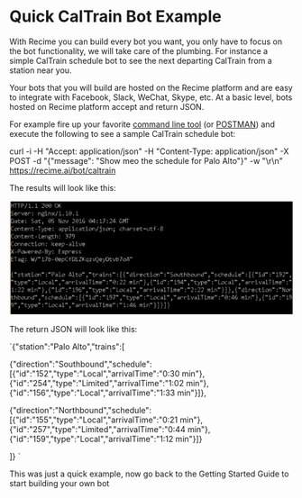 # Quick CalTrain Bot Example

With Recime you can build every bot you want, you only have to focus on the bot functionality, we will take care of the plumbing. For instance a simple CalTrain schedule bot to see the next departing CalTrain from a station near you.

Your bots that you will build are hosted on the Recime platform and are easy to integrate with Facebook, Slack, WeChat, Skype, etc. At a basic level, bots hosted on Recime platform accept and return JSON.


For example fire up your favorite [command line tool](https://en.wikipedia.org/wiki/Command-line_interface) (or [POSTMAN](https://www.getpostman.com/)) and execute the following to see a sample CalTrain schedule bot:


curl -i -H "Accept: application/json" -H "Content-Type: application/json" -X POST -d "{\"message\": \"Show meo the schedule for Palo Alto\"}" -w "\r\n" https://recime.ai/bot/caltrain


The results will look like this:

![](/terminal.png)

The return JSON will look like this:

`{"station":"Palo Alto","trains":[

{"direction":"Southbound","schedule":[{"id":"152","type":"Local","arrivalTime":"0:30 min"},{"id":"254","type":"Limited","arrivalTime":"1:02 min"},{"id":"156","type":"Local","arrivalTime":"1:33 min"}]},

{"direction":"Northbound","schedule":[{"id":"155","type":"Local","arrivalTime":"0:21 min"},{"id":"257","type":"Limited","arrivalTime":"0:44 min"},{"id":"159","type":"Local","arrivalTime":"1:12 min"}]}

]} 
`

This was just a quick example, now go back to the Getting Started Guide to start building your own bot












